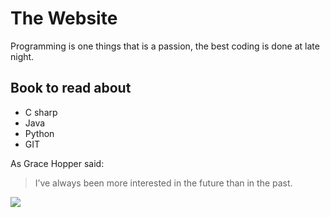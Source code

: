 # The Website

Programming is one things that is a passion, the best coding is done at late night.

## Book to read about

* C sharp
* Java
* Python
* GIT




As Grace Hopper said:
> I’ve always been more interested
> in the future than in the past.

<img src="https://upload.wikimedia.org/wikipedia/commons/c/c3/Python-logo-notext.svg"/>
